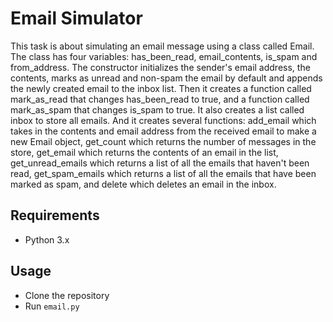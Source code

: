 # Email Simulator

This task is about simulating an email message using a class called Email. The class has four variables: has_been_read, email_contents, is_spam and from_address. The constructor initializes the sender's email address, the contents, marks as unread and non-spam the email by default and appends the newly created email to the inbox list. Then it creates a function called mark_as_read that changes has_been_read to true, and a function called mark_as_spam that changes is_spam to true. It also creates a list called inbox to store all emails. And it creates several functions: add_email which takes in the contents and email address from the received email to make a new Email object, get_count which returns the number of messages in the store, get_email which returns the contents of an email in the list, get_unread_emails which returns a list of all the emails that haven't been read, get_spam_emails which returns a list of all the emails that have been marked as spam, and delete which deletes an email in the inbox.

## Requirements
- Python 3.x

## Usage
- Clone the repository
- Run `email.py`
